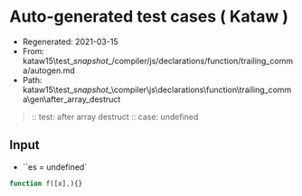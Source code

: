 # Auto-generated test cases ( Kataw )
- Regenerated: 2021-03-15
- From: kataw15\test\__snapshot__/compiler/js/declarations/function/trailing_comma/autogen.md
- Path: kataw15\test\__snapshot__\compiler\js\declarations\function\trailing_comma\gen\after_array_destruct
> :: test: after array destruct
> :: case: undefined
## Input
- ``es = undefined`

`````js
function f([x],){}
`````
